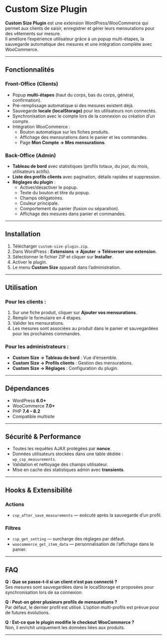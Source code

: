 # Custom Size Plugin

**Custom Size Plugin** est une extension WordPress/WooCommerce qui permet aux clients de saisir, enregistrer et gérer leurs mensurations pour des vêtements sur mesure.  
Il améliore l’expérience utilisateur grâce à un popup multi-étapes, la sauvegarde automatique des mesures et une intégration complète avec WooCommerce.

---

##  Fonctionnalités

### Front-Office (Clients)
- Popup **multi-étapes** (haut du corps, bas du corps, général, confirmation).
- Pré-remplissage automatique si des mesures existent déjà.
- Sauvegarde **locale (localStorage)** pour les utilisateurs non connectés.
- Synchronisation avec le compte lors de la connexion ou création d’un compte.
- Intégration WooCommerce :
  - Bouton automatique sur les fiches produits.
  - Affichage des mensurations dans le panier et les commandes.
  - Page **Mon Compte → Mes mensurations**.

### Back-Office (Admin)
- **Tableau de bord** avec statistiques (profils totaux, du jour, du mois, utilisateurs actifs).
- **Liste des profils clients** avec pagination, détails rapides et suppression.
- **Réglages du plugin** :
  - Activer/désactiver le popup.
  - Texte du bouton et titre du popup.
  - Champs obligatoires.
  - Couleur principale.
  - Comportement du panier (fusion ou séparation).
  - Affichage des mesures dans panier et commandes.

---

##  Installation

1. Télécharger `custom-size-plugin.zip`.
2. Dans WordPress : **Extensions → Ajouter → Téléverser une extension**.
3. Sélectionner le fichier ZIP et cliquer sur **Installer**.
4. Activer le plugin.
5. Le menu **Custom Size** apparaît dans l’administration.

---

##  Utilisation

### Pour les clients :
1. Sur une fiche produit, cliquer sur **Ajouter vos mensurations**.
2. Remplir le formulaire en 4 étapes.
3. Valider les mensurations.
4. Les mesures sont associées au produit dans le panier et sauvegardées pour les prochaines commandes.

### Pour les administrateurs :
- **Custom Size → Tableau de bord** : Vue d’ensemble.
- **Custom Size → Profils clients** : Gestion des mensurations.
- **Custom Size → Réglages** : Configuration du plugin.

---

##  Dépendances

- WordPress **6.0+**
- WooCommerce **7.0+**
- PHP **7.4 – 8.2**
- Compatible multisite

---

##  Sécurité & Performance

- Toutes les requêtes AJAX protégées par **nonce**.
- Données utilisateurs stockées dans une table dédiée : `wp_csp_measurements`.
- Validation et nettoyage des champs utilisateur.
- Mise en cache des statistiques admin avec **transients**.

---

##  Hooks & Extensibilité

### Actions
- `csp_after_save_measurements` — exécuté après la sauvegarde d’un profil.

### Filtres
- `csp_get_setting` — surcharge des réglages par défaut.
- `woocommerce_get_item_data` — personnalisation de l’affichage dans le panier.

---

##  FAQ

**Q : Que se passe-t-il si un client n’est pas connecté ?**  
 Ses mesures sont sauvegardées dans le localStorage et proposées pour synchronisation lors de sa connexion.

**Q : Peut-on gérer plusieurs profils de mensurations ?**  
 Par défaut, le dernier profil est utilisé. L’option multi-profils est prévue pour de futures évolutions.

**Q : Est-ce que le plugin modifie le checkout WooCommerce ?**  
 Non, il enrichit uniquement les données liées aux produits.

---

